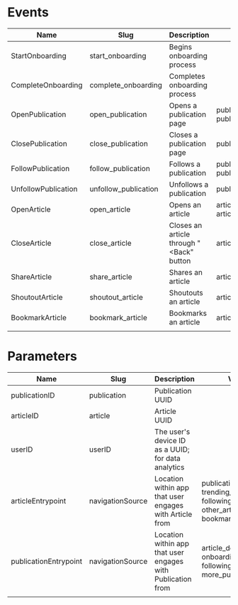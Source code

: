 # Events

| Name | Slug  | Description  | Parameters |
|---|---|---|---|
| StartOnboarding | start_onboarding | Begins onboarding process | | 
| CompleteOnboarding | complete_onboarding | Completes onboarding process | |
| OpenPublication | open_publication | Opens a publication page | publicationID, publicationEntrypoint |
| ClosePublication | close_publication | Closes a publication page | publicationID |
| FollowPublication | follow_publication | Follows a publication | publicationID, publicationEntrypoint |
| UnfollowPublication | unfollow_publication | Unfollows a publication | publicationID |
| OpenArticle | open_article | Opens an article | articleID, articleEntrypoint |
| CloseArticle | close_article | Closes an article through "<Back" button | articleID |
| ShareArticle | share_article | Shares an article | articleID |
| ShoutoutArticle | shoutout_article | Shoutouts an article | articleID |
| BookmarkArticle | bookmark_article | Bookmarks an article | articleID |
| | | | |

# Parameters
| Name | Slug | Description | Values |
|---|---|---|---|
| publicationID | publication | Publication UUID | |
| articleID | article | Article UUID | |
| userID | userID | The user's device ID as a UUID; for data analytics | |
| articleEntrypoint | navigationSource | Location within app that user engages with Article from | publication_detail, trending_articles, following_articles, other_articles, bookmark_articles |
| publicationEntrypoint | navigationSource | Location within app that user engages with Publication from | article_detail, onboarding, following_publications, more_publications |
| | | | |

